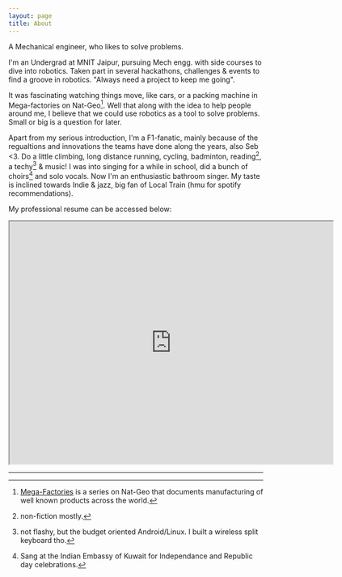 ```yaml
---
layout: page
title: About
---
```


A Mechanical engineer, who likes to solve problems. 

I'm an Undergrad at MNIT Jaipur, pursuing Mech engg. with side courses to dive into robotics. Taken part in several hackathons, challenges & events to find a groove in robotics. "Always need a project to keep me going". 

It was fascinating watching things move, like cars, or a packing machine in Mega-factories on Nat-Geo[^fn-mega]. Well that along with the idea to help people around me, I believe that we could use robotics as a tool to solve problems. Small or big is a question for later.

Apart from my serious introduction, 
I'm a F1-fanatic, mainly because of the regualtions and innovations the teams have done along the years, also Seb <3.
Do a little climbing, long distance running, cycling, badminton, reading[^fn-read], a techy[^fn-tech] & music! 
I was into singing for a while in school, did a bunch of choirs[^fn-choir] and solo vocals. Now I'm an enthusiastic bathroom singer. My taste is inclined towards Indie & jazz, big fan of Local Train (hmu for spotify recommendations).



My professional resume can be accessed below:
<iframe src="https://drive.google.com/file/d/1IMxUaLEWzMG2wdT2xYdT8L9TFRts0zz8/preview" width="640" height="480" allow="autoplay"></iframe>
 
 
 
 


---

[^fn-mega]: [Mega-Factories](https://www.natgeotv.com/in/mega-factories) is a series on Nat-Geo that documents manufacturing of well known products across the world.
[^fn-read]: non-fiction mostly.
[^fn-tech]: not flashy, but the budget oriented Android/Linux. I built a wireless split keyboard tho.
[^fn-choir]: Sang at the Indian Embassy of Kuwait for Independance and Republic day celebrations.
